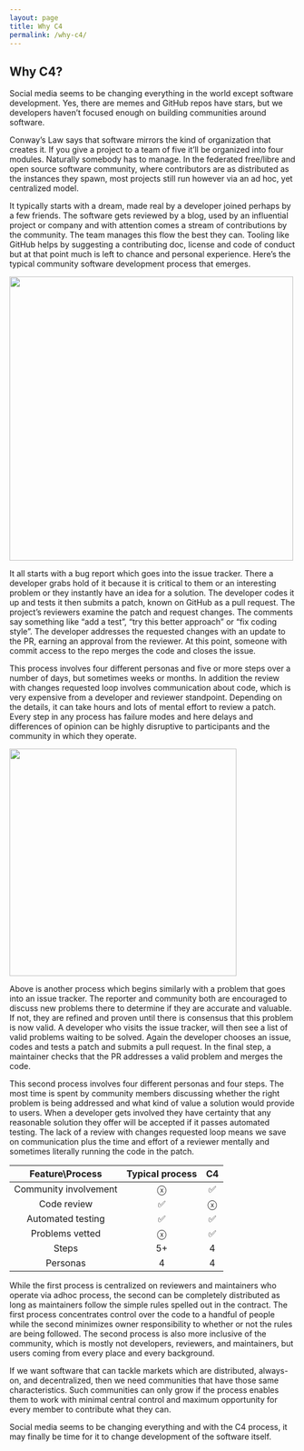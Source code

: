 ```yaml
---
layout: page
title: Why C4
permalink: /why-c4/
---
```


## Why C4?

Social media seems to be changing everything in the world except software development. Yes, there are memes and GitHub repos have stars, but we developers haven’t focused enough on building communities around software.

Conway’s Law says that software mirrors the kind of organization that creates it. If you give a project to a team of five it’ll be organized into four modules. Naturally somebody has to manage. In the federated free/libre and open source software community, where contributors are as distributed as the instances they spawn, most projects still run however via an ad hoc, yet centralized model.

It typically starts with a dream, made real by a developer joined perhaps by a few friends. The software gets reviewed by a blog, used by an influential project or company and with attention comes a stream of contributions by the community. The team manages this flow the best they can. Tooling like GitHub helps by suggesting a contributing doc, license and code of conduct but at that point much is left to chance and personal experience. Here’s the typical community software development process that emerges.

<img src="https://user-images.githubusercontent.com/38776/131413637-1064d565-86fd-4c04-ab75-3aca5d84e626.png" width="500" />

It all starts with a bug report which goes into the issue tracker. There a developer grabs hold of it because it is critical to them or an interesting problem or they instantly have an idea for a solution. The developer codes it up and tests it then submits a patch, known on GitHub as a pull request. The project’s reviewers examine the patch and request changes. The comments say something like “add a test”, “try this better approach” or “fix coding style”. The developer addresses the requested changes with an update to the PR, earning an approval from the reviewer. At this point, someone with commit access to the repo merges the code and closes the issue.

This process involves four different personas and five or more steps over a number of days, but sometimes weeks or months. In addition the review with changes requested loop involves communication about code, which is very expensive from a developer and reviewer standpoint. Depending on the details, it can take hours and lots of mental effort to review a patch. Every step in any process has failure modes and here delays and differences of opinion can be highly disruptive to participants and the community in which they operate.

<img src="https://user-images.githubusercontent.com/38776/131413664-a426ce3b-720d-43d5-ac4c-b45ac8d652e1.png" width="400" />

Above is another process which begins similarly with a problem that goes into an issue tracker. The reporter and community both are encouraged to discuss new problems there to determine if they are accurate and valuable. If not, they are refined and proven until there is consensus that this problem is now valid. A developer who visits the issue tracker, will then see a list of valid problems waiting to be solved. Again the developer chooses an issue, codes and tests a patch and submits a pull request. In the final step, a maintainer checks that the PR addresses a valid problem and merges the code.

This second process involves four different personas and four steps. The most time is spent by community members discussing whether the right problem is being addressed and what kind of value a solution would provide to users. When a developer gets involved they have certainty that any reasonable solution they offer will be accepted if it passes automated testing. The lack of a review with changes requested loop means we save on communication plus the time and effort of a reviewer mentally and sometimes literally running the code in the patch.

Feature\Process|**Typical process**|**C4**
:-----:|:-----:|:-----:
Community involvement|ⓧ|✅
Code review|✅|ⓧ
Automated testing|✅|✅
Problems vetted|ⓧ|✅
Steps|5+|4
Personas|4|4

While the first process is centralized on reviewers and maintainers who operate via adhoc process, the second can be completely distributed as long as maintainers follow the simple rules spelled out in the contract. The first process concentrates control over the code to a handful of people while the second minimizes owner responsibility to whether or not the rules are being followed. The second process is also more inclusive of the community, which is mostly not developers, reviewers, and maintainers, but users coming from every place and every background.

If we want software that can tackle markets which are distributed, always-on, and decentralized, then we need communities that have those same characteristics. Such communities can only grow if the process enables them to work with minimal central control and maximum opportunity for every member to contribute what they can.

Social media seems to be changing everything and with the C4 process, it may finally be time for it to change development of the software itself.
